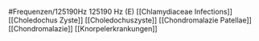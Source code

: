 #Frequenzen/125190Hz
125190 Hz (E)
[[Chlamydiaceae Infections]]
[[Choledochus Zyste]]
[[Choledochuszyste]]
[[Chondromalazie Patellae]]
[[Chondromalazie]]
[[Knorpelerkrankungen]]